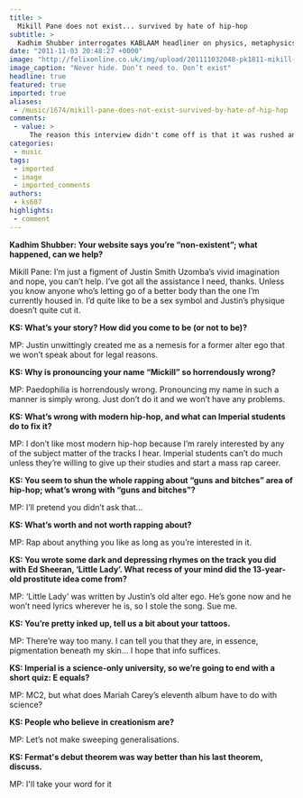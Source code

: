 ```yaml
---
title: >
  Mikill Pane does not exist... survived by hate of hip-hop
subtitle: >
  Kadhim Shubber interrogates KABLAAM headliner on physics, metaphysics and physicality
date: "2011-11-03 20:48:27 +0000"
image: "http://felixonline.co.uk/img/upload/201111032048-pk1811-mikill-pane-head-shot.jpg"
image_caption: "Never hide. Don’t need to. Don’t exist"
headline: true
featured: true
imported: true
aliases:
 - /music/1674/mikill-pane-does-not-exist-survived-by-hate-of-hip-hop
comments:
 - value: >
     The reason this interview didn't come off is that it was rushed and sent via email, as I've already admitted a while ago on Twitter: https://twitter.com/#!/kadhimshubber/status/133248933429395456 <br> <br>It was meant as a bit of irreverent fun to promote a music night.,I think you should have researched more about Mikill Pane before interviewing him, the lack of knowledge shows here.
categories:
 - music
tags:
 - imported
 - image
 - imported_comments
authors:
 - ks607
highlights:
 - comment
---
```


__Kadhim Shubber: Your website says you’re “non-existent”; what happened, can we help?__

Mikill Pane: I’m just a figment of Justin Smith Uzomba’s vivid imagination and nope, you can’t help. I’ve got all the assistance I need, thanks. Unless you know anyone who’s letting go of a better body than the one I’m currently housed in. I’d quite like to be a sex symbol and Justin’s physique doesn’t quite cut it.

__KS: What’s your story? How did you come to be (or not to be)?__

MP: Justin unwittingly created me as a nemesis for a former alter ego that we won’t speak about for legal reasons.

__KS: Why is pronouncing your name “Mickill” so horrendously wrong?__

MP: Paedophilia is horrendously wrong. Pronouncing my name in such a manner is simply wrong. Just don’t do it and we won’t have any problems.

__KS: What’s wrong with modern hip-hop, and what can Imperial students do to fix it?__

MP: I don’t like most modern hip-hop because I’m rarely interested by any of the subject matter of the tracks I hear. Imperial students can’t do much unless they’re willing to give up their studies and start a mass rap career.

__KS: You seem to shun the whole rapping about “guns and bitches” area of hip-hop; what’s wrong with “guns and bitches”?__

MP: I’ll pretend you didn’t ask that...

__KS: What’s worth and not worth rapping about?__

MP: Rap about anything you like as long as you’re interested in it.

__KS: You wrote some dark and depressing rhymes on the track you did with Ed Sheeran, ‘Little Lady’. What recess of your mind did the 13-year-old prostitute idea come from?__

MP: ‘Little Lady’ was written by Justin’s old alter ego. He’s gone now and he won’t need lyrics wherever he is, so I stole the song. Sue me.

__KS: You’re pretty inked up, tell us a bit about your tattoos.__

MP: There’re way too many. I can tell you that they are, in essence, pigmentation beneath my skin... I hope that info suffices.

__KS: Imperial is a science-only university, so we’re going to end with a short quiz: E equals?__

MP: MC2, but what does Mariah Carey’s eleventh album have to do with science?

__KS: People who believe in creationism are?__

MP: Let’s not make sweeping generalisations.

__KS: Fermat's debut theorem was way better than his last theorem, discuss.__

MP: I'll take your word for it
